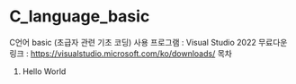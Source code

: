 # C_language_basic
C언어 basic (초급자 관련 기초 코딩)
사용 프로그램 : Visual Studio 2022
무료다운 링크 : https://visualstudio.microsoft.com/ko/downloads/
목차 
  1. Hello World
